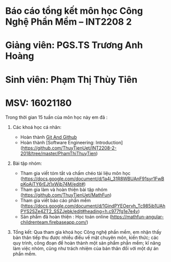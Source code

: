# Báo cáo tổng kết môn học Công Nghệ Phần Mềm – INT2208 2

# Giảng viên: PGS.TS Trương Anh Hoàng
# Sinh viên: Phạm Thị Thùy Tiên
# MSV: 16021180

Trong thời gian 15 tuần của môn học này em đã : 
1. Các khoá học cá nhân:
	- Hoàn thành [Git And Github](https://github.com/ThuyTienUet/INT2208-2-2018/tree/master/PhamThiThuyTien/Git)
	- Hoàn thành [Software Engineering: Introduction] (https://github.com/ThuyTienUet/INT2208-2-2018/tree/master/PhamThiThuyTien)

2. Bài tập nhóm:
	- Tham gia viết tóm tắt và chấm chéo tài liệu môn học (https://docs.google.com/document/d/1a4i_31R8WBUAnF91syr1FwBpKoAiTY6rEJt1xWjb74M/edit#)
	- Tham gia làm và hoàn thiện bài tập nhóm (https://github.com/ThuyTienUet/MathFun)
	- Tham gia viết báo cáo phần mềm (https://docs.google.com/document/d/1GindPYEOervh_Tc985ib1UAhPYS2SZe4ZT2_SSZJebk/edit#heading=h.c977fg1e7e4v)
	- Sản phẩm đã hoàn thiện : Học toán online  (https://mathfun-angular-childrenteam.firebaseapp.com/)

3.	Tổng kết: 
Qua tham gia khoá học Công nghệ phần mềm, em nhận thấy bản thân tiếp thu được nhiều điều về mặt chuyên môn, kiến thức; các quy trình, công đoạn để hoàn thành một sản phẩm phần mềm; kĩ năng làm việc nhóm, cũng như trách nhiệm của bản thân đối với một dự án phần mềm.
